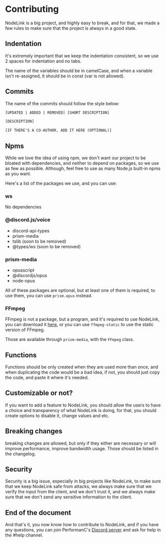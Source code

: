 # Contributing

NodeLink is a big project, and highly easy to break, and for that, we made a few rules to make sure that the project is always in a good state.

## Indentation

It's extremely important that we keep the indentation consistent, so we use 2 spaces for indentation and no tabs.

The name of the variables should be in camelCase, and when a variable isn't re-assigned, it should be in const (var is not allowed).

## Commits

The name of the commits should follow the style below:

```txt
[UPDATED | ADDED | REMOVED] [SHORT DESCRIPTION]

[DESCRIPTION]

[IF THERE'S A CO-AUTHOR, ADD IT HERE (OPTIONAL)]
```

## Npms

While we love the idea of using npm, we don't want our project to be bloated with dependencies, and neither to depend on packages, so we use as few as possible. Although, feel free to use as many Node.js built-in npms as you want.

Here's a list of the packages we use, and you can use:

### ws

No dependencies

### @discord.js/voice

* discord-api-types
* prism-media
* tslib (soon to be removed)
* @types/ws (soon to be removed)

### prism-media

* opusscript
* @discordjs/opus
* node-opus

All of these packages are optional, but at least one of them is required, to use them, you can use `prism.opus` instead.

### FFmpeg

FFmpeg is not a package, but a program, and it's required to use NodeLink, you can download it [here](https://ffmpeg.org/download.html), or you can use `ffmpeg-static` to use the static version of FFmpeg.

Those are available through `prism-media`, with the `FFmpeg` class.

## Functions

Functions should be only created when they are used more than once, and when duplicating the code would be a bad idea, if not, you should just copy the code, and paste it where it's needed.

## Customizable or not?

If you want to add a feature to NodeLink, you should allow the users to have a choice and transparency of what NodeLink is doing, for that, you should create options to disable it, change values and etc.

## Breaking changes

breaking changes are allowed, but only if they either are necessary or will improve performance, improve bandwidth usage. Those should be listed in the changelog.

## Security

Security is a big issue, especially in big projects like NodeLink, to make sure that we keep NodeLink safe from attacks, we always make sure that we verify the input from the client, and we don't trust it, and we always make sure that we don't send any sensitive information to the client.

## End of the document

And that's it, you now know how to contribute to NodeLink, and if you have any questions, you can join PerformanC's [Discord server](https://discord.gg/uPveNfTuCJ) and ask for help in the #help channel.
